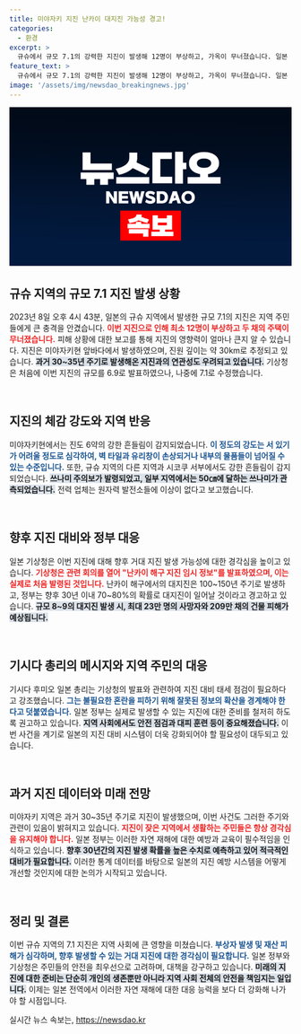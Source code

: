 ```yaml
---
title: 미야자키 지진 난카이 대지진 가능성 경고!
categories:
  - 환경
excerpt: >
  규슈에서 규모 7.1의 강력한 지진이 발생해 12명이 부상하고, 가옥이 무너졌습니다. 일본 기상청은 난카이 해구 대지진 가능성을 경고하며, 향후 위험에 대한 대비를 강조하고 있습니다. 불안감이 더욱 커지는 가운데, 일본 정부의 새로운 경고는 무엇을 의미할까요?
feature_text: >
  규슈에서 규모 7.1의 강력한 지진이 발생해 12명이 부상하고, 가옥이 무너졌습니다. 일본 기상청은 난카이 해구 대지진 가능성을 경고하며, 향후 위험에 대한 대비를 강조하고 있습니다. 불안감이 더욱 커지는 가운데, 일본 정부의 새로운 경고는 무엇을 의미할까요?
image: '/assets/img/newsdao_breakingnews.jpg'
---
```


<p><img src="/assets/img/newsdao_breakingnews.jpg" alt="pcversion 속보" /></p>

<h2 data-ke-size="size26">규슈 지역의 규모 7.1 지진 발생 상황</h2>

<p data-ke-size="size16">2023년 8일 오후 4시 43분, 일본의 규슈 지역에서 발생한 규모 7.1의 지진은 지역 주민들에게 큰 충격을 안겼습니다. <b><span style="color: #ee2323;">이번 지진으로 인해 최소 12명이 부상하고 두 채의 주택이 무너졌습니다.</span></b> 피해 상황에 대한 보고를 통해 지진의 영향력이 얼마나 큰지 알 수 있습니다. 지진은 미야자키현 앞바다에서 발생하였으며, 진원 깊이는 약 30km로 추정되고 있습니다. <b><span style="background-color: #21538527;">과거 30~35년 주기로 발생해온 지진과의 연관성도 우려되고 있습니다.</span></b> 기상청은 처음에 이번 지진의 규모를 6.9로 발표하였으나, 나중에 7.1로 수정했습니다.</p>

<p data-ke-size="size16">&nbsp;</p>

<h2 data-ke-size="size26">지진의 체감 강도와 지역 반응</h2>

<p data-ke-size="size16">미야자키현에서는 진도 6약의 강한 흔들림이 감지되었습니다. <b><span style="color: #1a5490;">이 정도의 강도는 서 있기가 어려울 정도로 심각하여, 벽 타일과 유리창이 손상되거나 내부의 물품들이 넘어질 수 있는 수준입니다.</span></b> 또한, 규슈 지역의 다른 지역과 시코쿠 서부에서도 강한 흔들림이 감지되었습니다. <b><span style="background-color: #21538527;">쓰나미 주의보가 발령되었고, 일부 지역에서는 50㎝에 달하는 쓰나미가 관측되었습니다.</span></b> 전력 업체는 원자력 발전소들에 이상이 없다고 보고했습니다.</p>

<p data-ke-size="size16">&nbsp;</p>

<h2 data-ke-size="size26">향후 지진 대비와 정부 대응</h2>

<p data-ke-size="size16">일본 기상청은 이번 지진에 대해 향후 거대 지진 발생 가능성에 대한 경각심을 높이고 있습니다. <b><span style="color: #ee2323;">기상청은 관련 회의를 열어 "난카이 해구 지진 임시 정보"를 발표하였으며, 이는 실제로 처음 발령된 것입니다.</span></b> 난카이 해구에서의 대지진은 100~150년 주기로 발생하고, 정부는 향후 30년 이내 70~80%의 확률로 대지진이 일어날 것이라고 경고하고 있습니다. <b><span style="background-color: #21538527;">규모 8~9의 대지진 발생 시, 최대 23만 명의 사망자와 209만 채의 건물 피해가 예상됩니다.</span></b></p>

<p data-ke-size="size16">&nbsp;</p>

<h2 data-ke-size="size26">기시다 총리의 메시지와 지역 주민의 대응</h2>

<p data-ke-size="size16">기시다 후미오 일본 총리는 기상청의 발표와 관련하여 지진 대비 태세 점검이 필요하다고 강조했습니다. <b><span style="color: #1a5490;">그는 불필요한 혼란을 피하기 위해 잘못된 정보의 확산을 경계해야 한다고 덧붙였습니다.</span></b> 일본 정부는 실제로 발생할 수 있는 지진에 대한 준비를 철저히 하도록 권고하고 있습니다. <b><span style="background-color: #21538527;">지역 사회에서도 안전 점검과 대피 훈련 등이 중요해졌습니다.</span></b> 이번 사건을 계기로 일본의 지진 대비 시스템이 더욱 강화되어야 할 필요성이 대두되고 있습니다.</p>

<p data-ke-size="size16">&nbsp;</p>

<h2 data-ke-size="size26">과거 지진 데이터와 미래 전망</h2>

<p data-ke-size="size16">미야자키 지역은 과거 30~35년 주기로 지진이 발생했으며, 이번 사건도 그러한 주기와 관련이 있음이 밝혀지고 있습니다. <b><span style="color: #ee2323;">지진이 잦은 지역에서 생활하는 주민들은 항상 경각심을 유지해야 합니다.</span></b> 일본 정부는 이러한 자연 재해에 대한 예방과 교육이 필수적임을 인식하고 있습니다. <b><span style="background-color: #21538527;">향후 30년간의 지진 발생 확률을 높은 수치로 예측하고 있어 적극적인 대비가 필요합니다.</span></b> 이러한 통계 데이터를 바탕으로 일본의 지진 예방 시스템을 어떻게 개선할 것인지에 대한 논의가 시작되고 있습니다.</p>

<p data-ke-size="size16">&nbsp;</p>

<h2 data-ke-size="size26">정리 및 결론</h2>

<p data-ke-size="size16">이번 규슈 지역의 7.1 지진은 지역 사회에 큰 영향을 미쳤습니다. <b><span style="color: #1a5490;">부상자 발생 및 재산 피해가 심각하며, 향후 발생할 수 있는 거대 지진에 대한 경각심이 필요합니다.</span></b> 일본 정부와 기상청은 주민들의 안전을 최우선으로 고려하며, 대책을 강구하고 있습니다. <b><span style="background-color: #21538527;">미래의 지진에 대한 준비는 단순히 개인의 생존뿐만 아니라 지역 사회 전체의 안전을 책임지는 일입니다.</span></b> 이제는 일본 전역에서 이러한 자연 재해에 대한 대응 능력을 보다 더 강화해 나가야 할 시점입니다.</p>
실시간 뉴스 속보는, <a href="https://newsdao.kr" rel="dofollow">https://newsdao.kr</a>



